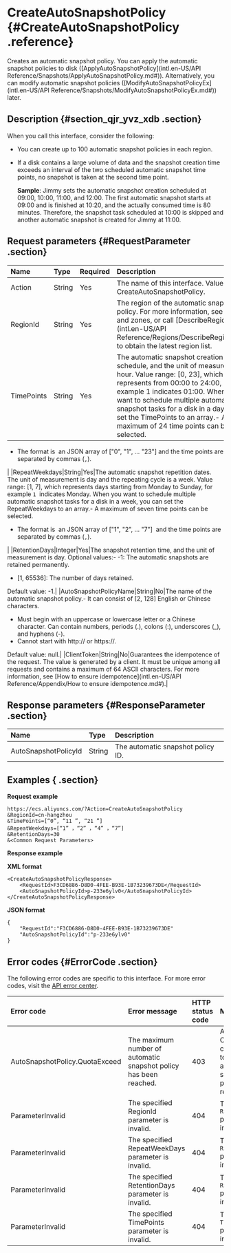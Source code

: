 # CreateAutoSnapshotPolicy {#CreateAutoSnapshotPolicy .reference}

Creates an automatic snapshot policy. You can apply the automatic snapshot policies to disk \([ApplyAutoSnapshotPolicy](intl.en-US/API Reference/Snapshots/ApplyAutoSnapshotPolicy.md#)\). Alternatively, you can modify automatic snapshot policies \([ModifyAutoSnapshotPolicyEx](intl.en-US/API Reference/Snapshots/ModifyAutoSnapshotPolicyEx.md#)\) later.

## Description {#section_qjr_yvz_xdb .section}

When you call this interface, consider the following:

-   You can create up to 100 automatic snapshot policies in each region.

-   If a disk contains a large volume of data and the snapshot creation time exceeds an interval of the two scheduled automatic snapshot time points, no snapshot is taken at the second time point.

    **Sample**: Jimmy sets the automatic snapshot creation scheduled at 09:00, 10:00, 11:00, and 12:00. The first automatic snapshot starts at 09:00 and is finished at 10:20, and the actually consumed time is 80 minutes. Therefore, the snapshot task scheduled at 10:00 is skipped and another automatic snapshot is created for Jimmy at 11:00.


## Request parameters {#RequestParameter .section}

|Name|Type|Required|Description|
|:---|:---|:-------|:----------|
|Action|String|Yes|The name of this interface. Value: CreateAutoSnapshotPolicy.|
|RegionId|String|Yes|The region of the automatic snapshot policy. For more information, see Regions and zones, or call [DescribeRegions](intl.en-US/API Reference/Regions/DescribeRegions.md#) to obtain the latest region list.|
|TimePoints|String|Yes|The automatic snapshot creation schedule, and the unit of measurement is hour. Value range: \[0, 23\], which represents from 00:00 to 24:00,  for example 1 indicates 01:00. When you want to schedule multiple automatic snapshot tasks for a disk in a day, you can set the TimePoints to an array.-   A maximum of 24 time points can be selected.
-   The format is  an JSON array of \["0", "1", … "23"\] and the time points are separated by commas \(`,`\).

|
|RepeatWeekdays|String|Yes|The automatic snapshot repetition dates. The unit of measurement is day and the repeating cycle is a week. Value range: \[1, 7\], which represents days starting from Monday to Sunday, for example `1`  indicates Monday. When you want to schedule multiple automatic snapshot tasks for a disk in a week, you can set the RepeatWeekdays to an array.-   A maximum of seven time points can be selected.
-   The format is  an JSON array of \["1", "2", … "7"\]  and the time points are separated by commas \(`,`\).

|
|RetentionDays|Integer|Yes|The snapshot retention time, and the unit of measurement is day. Optional values:-   -1: The automatic snapshots are retained permanently.
-   \[1, 65536\]: The number of days retained.

Default value: -1.|
|AutoSnapshotPolicyName|String|No|The name of the automatic snapshot policy.-   It can consist of \[2, 128\] English or Chinese characters.
-   Must begin with an uppercase or lowercase letter or a Chinese character. Can contain numbers, periods \(.\), colons \(:\), underscores \(\_\), and hyphens \(-\).
-   Cannot start with http:// or https://.

Default value: null.|
|ClientToken|String|No|Guarantees the idempotence of the request. The value is generated by a client. It must be unique among all requests and contains a maximum of 64 ASCII characters. For more information, see [How to ensure idempotence](intl.en-US/API Reference/Appendix/How to ensure idempotence.md#).|

## Response parameters {#ResponseParameter .section}

|Name|Type|Description|
|:---|:---|:----------|
|AutoSnapshotPolicyId|String|The automatic snapshot policy ID.|

## Examples { .section}

**Request example** 

```
https://ecs.aliyuncs.com/?Action=CreateAutoSnapshotPolicy
&RegionId=cn-hangzhou
&TimePoints=[“0”, “11 ”, “21 ”]
&RepeatWeekdays=[“1” ，“2” ，“4” ，“7”]
&RetentionDays=30
&<Common Request Parameters>
```

**Response example** 

**XML format**

```
<CreateAutoSnapshotPolicyResponse>
    <RequestId>F3CD6886-D8D0-4FEE-B93E-1B73239673DE</RequestId>
    <AutoSnapshotPolicyId>p-233e6ylv0</AutoSnapshotPolicyId>
</CreateAutoSnapshotPolicyResponse>
```

 **JSON format** 

```
{
    "RequestId":"F3CD6886-D8D0-4FEE-B93E-1B73239673DE"
    "AutoSnapshotPolicyId":"p-233e6ylv0"
}
```

## Error codes {#ErrorCode .section}

The following error codes are specific to this interface. For more error codes, visit the [API error center](https://error-center.alibabacloud.com/status/product/Ecs).

|Error code|Error message|HTTP status code|Meaning|
|:---------|:------------|:---------------|:------|
|AutoSnapshotPolicy.QuotaExceed|The maximum number of automatic snapshot policy has been reached.|403|An Alibaba Cloud account can create up to 100 automatic snapshot policies in one region.|
|ParameterInvalid|The specified RegionId parameter is invalid.|404|The specified `RegionId` parameter is invalid.|
|ParameterInvalid|The specified RepeatWeekDays parameter is invalid.|404|The specified `RepeatWeekDays` parameter is invalid.|
|ParameterInvalid|The specified RetentionDays parameter is invalid.|404|The specified `RetentionDays` parameter is invalid.|
|ParameterInvalid|The specified TimePoints parameter is invalid.|404|The specified `TimePoints` parameter is invalid.|

